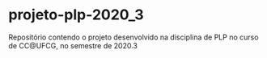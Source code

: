 # projeto-plp-2020_3
Repositório contendo o projeto desenvolvido na disciplina de PLP no curso de CC@UFCG, no semestre de 2020.3
